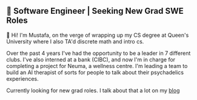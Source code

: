 ## 👾 Software Engineer | Seeking New Grad SWE Roles

👋 Hi! I'm Mustafa, on the verge of wrapping up my CS degree at Queen's University where I also TA'd discrete math and intro cs.

Over the past 4 years I've had the opportunity to be a leader in 7 different clubs. I've also interned at a bank (CIBC), and now I'm in charge for completing a project for Neuma, a wellness centre. I'm leading a team to build an AI therapist of sorts for people to talk about their psychadelics experiences.

Currently looking for new grad roles. I talk about that a lot on my [blog](https://mustafa-tariqk.github.io)
